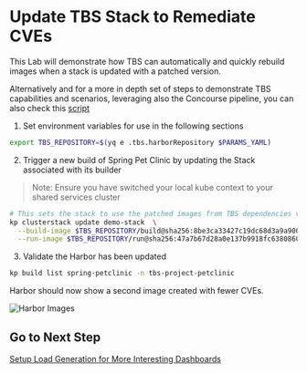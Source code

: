 # Update TBS Stack to Remediate CVEs

This Lab will demonstrate how TBS can automatically and quickly rebuild images when a stack is updated with a patched version.

Alternatively and for a more in depth set of steps to demonstrate TBS capabilities and scenarios, leveraging also the Concourse pipeline, you can also check this [script](/scripts/tbs-in-depth.sh)


1. Set environment variables for use in the following sections

```bash
export TBS_REPOSITORY=$(yq e .tbs.harborRepository $PARAMS_YAML)
```

2. Trigger a new build of Spring Pet Clinic by updating the Stack associated with its builder

>Note: Ensure you have switched your local kube context to your shared services cluster

```bash
# This sets the stack to use the patched images from TBS dependencies v100.0.125.  You can check by looking at full stack in the descriptor-100.0.125.yaml that you downloaded in step 2.
kp clusterstack update demo-stack  \
  --build-image $TBS_REPOSITORY/build@sha256:8be3ca33427c19dc68d3a9a900e99f61487221894a4fde6d4819e5c3026f11a8 \
  --run-image $TBS_REPOSITORY/run@sha256:47a7b67d28a0e137b9918fc6380860086966abbac43242057373d346da3e1c76
```

3. Validate the Harbor has been updated

```bash
kp build list spring-petclinic -n tbs-project-petclinic
```

Harbor should now show a second image created with fewer CVEs.

![Harbor Images](petclinic-rebase.png)

## Go to Next Step

[Setup Load Generation for More Interesting Dashboards](11-load-generation.md)
